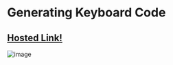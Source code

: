 # Generating Keyboard Code

## [Hosted Link!](https://hsc92180.github.io/Geekster_Assignment/Keyboard_Code/)

![image](https://github.com/hsc92180/Geekster_Assignment/assets/68774484/76cdc940-d0e0-4464-9696-c0b1eb991f3b)